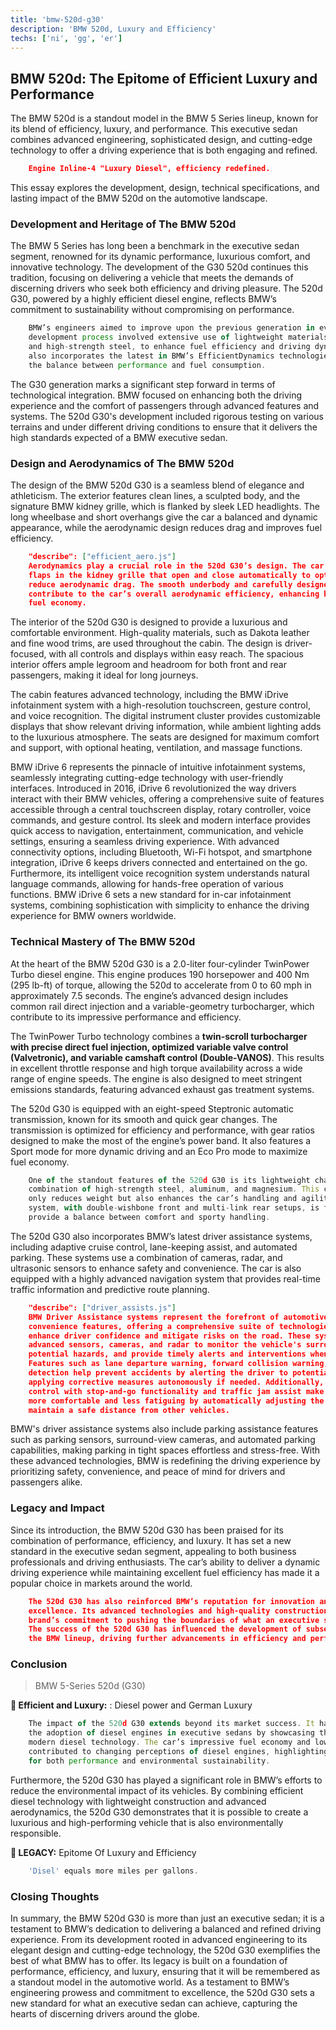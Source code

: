 ```yaml
---
title: 'bmw-520d-g30'
description: 'BMW 520d, Luxury and Efficiency'
techs: ['ni', 'gg', 'er']
---
```


## BMW 520d: The Epitome of Efficient Luxury and Performance
The BMW 520d is a standout model in the BMW 5 Series lineup, known for its blend of efficiency, luxury, and performance. This executive sedan combines advanced engineering, sophisticated design, and cutting-edge technology to offer a driving experience that is both engaging and refined. 

```json
    Engine Inline-4 "Luxury Diesel", efficiency redefined.
```

This essay explores the development, design, technical specifications, and lasting impact of the BMW 520d on the automotive landscape.

### Development and Heritage of The BMW 520d

The BMW 5 Series has long been a benchmark in the executive sedan segment, renowned for its dynamic performance, luxurious comfort, and innovative technology. The development of the G30 520d continues this tradition, focusing on delivering a vehicle that meets the demands of discerning drivers who seek both efficiency and driving pleasure. The 520d G30, powered by a highly efficient diesel engine, reflects BMW’s commitment to sustainability without compromising on performance.

```ts
    BMW’s engineers aimed to improve upon the previous generation in every aspect. The 
    development process involved extensive use of lightweight materials, such as aluminum 
    and high-strength steel, to enhance fuel efficiency and driving dynamics. The 520d G30 
    also incorporates the latest in BMW’s EfficientDynamics technologies, which optimize 
    the balance between performance and fuel consumption.
```

The G30 generation marks a significant step forward in terms of technological integration. BMW focused on enhancing both the driving experience and the comfort of passengers through advanced features and systems. The 520d G30's development included rigorous testing on various terrains and under different driving conditions to ensure that it delivers the high standards expected of a BMW executive sedan.

### Design and Aerodynamics of The BMW 520d
The design of the BMW 520d G30 is a seamless blend of elegance and athleticism. The exterior features clean lines, a sculpted body, and the signature BMW kidney grille, which is flanked by sleek LED headlights. The long wheelbase and short overhangs give the car a balanced and dynamic appearance, while the aerodynamic design reduces drag and improves fuel efficiency.

```json
    "describe": ["efficient_aero.js"]
    Aerodynamics play a crucial role in the 520d G30’s design. The car features active air 
    flaps in the kidney grille that open and close automatically to optimize airflow and 
    reduce aerodynamic drag. The smooth underbody and carefully designed rear end also 
    contribute to the car’s overall aerodynamic efficiency, enhancing both performance and 
    fuel economy.
```
The interior of the 520d G30 is designed to provide a luxurious and comfortable environment. High-quality materials, such as Dakota leather and fine wood trims, are used throughout the cabin. The design is driver-focused, with all controls and displays within easy reach. The spacious interior offers ample legroom and headroom for both front and rear passengers, making it ideal for long journeys.

The cabin features advanced technology, including the BMW iDrive infotainment system with a high-resolution touchscreen, gesture control, and voice recognition. The digital instrument cluster provides customizable displays that show relevant driving information, while ambient lighting adds to the luxurious atmosphere. The seats are designed for maximum comfort and support, with optional heating, ventilation, and massage functions.

BMW iDrive 6 represents the pinnacle of intuitive infotainment systems, seamlessly integrating cutting-edge technology with user-friendly interfaces. Introduced in 2016, iDrive 6 revolutionized the way drivers interact with their BMW vehicles, offering a comprehensive suite of features accessible through a central touchscreen display, rotary controller, voice commands, and gesture control. Its sleek and modern interface provides quick access to navigation, entertainment, communication, and vehicle settings, ensuring a seamless driving experience. With advanced connectivity options, including Bluetooth, Wi-Fi hotspot, and smartphone integration, iDrive 6 keeps drivers connected and entertained on the go. Furthermore, its intelligent voice recognition system understands natural language commands, allowing for hands-free operation of various functions. BMW iDrive 6 sets a new standard for in-car infotainment systems, combining sophistication with simplicity to enhance the driving experience for BMW owners worldwide.

### Technical Mastery of The BMW 520d

At the heart of the BMW 520d G30 is a 2.0-liter four-cylinder TwinPower Turbo diesel engine. This engine produces 190 horsepower and 400 Nm (295 lb-ft) of torque, allowing the 520d to accelerate from 0 to 60 mph in approximately 7.5 seconds. The engine’s advanced design includes common rail direct injection and a variable-geometry turbocharger, which contribute to its impressive performance and efficiency.

The TwinPower Turbo technology combines a **twin-scroll turbocharger with precise direct fuel injection, optimized variable valve control (Valvetronic), and variable camshaft control (Double-VANOS)**. This results in excellent throttle response and high torque availability across a wide range of engine speeds. The engine is also designed to meet stringent emissions standards, featuring advanced exhaust gas treatment systems.

The 520d G30 is equipped with an eight-speed Steptronic automatic transmission, known for its smooth and quick gear changes. The transmission is optimized for efficiency and performance, with gear ratios designed to make the most of the engine’s power band. It also features a Sport mode for more dynamic driving and an Eco Pro mode to maximize fuel economy.

```ts
    One of the standout features of the 520d G30 is its lightweight chassis, which uses a 
    combination of high-strength steel, aluminum, and magnesium. This construction not 
    only reduces weight but also enhances the car’s handling and agility. The suspension 
    system, with double-wishbone front and multi-link rear setups, is finely tuned to 
    provide a balance between comfort and sporty handling.
```

The 520d G30 also incorporates BMW’s latest driver assistance systems, including adaptive cruise control, lane-keeping assist, and automated parking. These systems use a combination of cameras, radar, and ultrasonic sensors to enhance safety and convenience. The car is also equipped with a highly advanced navigation system that provides real-time traffic information and predictive route planning. 

```json
    "describe": ["driver_assists.js"]
    BMW Driver Assistance systems represent the forefront of automotive safety and 
    convenience features, offering a comprehensive suite of technologies designed to 
    enhance driver confidence and mitigate risks on the road. These systems utilize 
    advanced sensors, cameras, and radar to monitor the vehicle's surroundings, detect 
    potential hazards, and provide timely alerts and interventions when necessary. 
    Features such as lane departure warning, forward collision warning, and pedestrian 
    detection help prevent accidents by alerting the driver to potential dangers and even 
    applying corrective measures autonomously if needed. Additionally, adaptive cruise 
    control with stop-and-go functionality and traffic jam assist make highway driving 
    more comfortable and less fatiguing by automatically adjusting the vehicle's speed to 
    maintain a safe distance from other vehicles.
```
BMW's driver assistance systems also 
    include parking assistance features such as parking sensors, surround-view cameras, 
    and automated parking capabilities, making parking in tight spaces effortless and 
    stress-free. With these advanced technologies, BMW is redefining the driving 
    experience by prioritizing safety, convenience, and peace of mind for drivers and 
    passengers alike.

### Legacy and Impact
Since its introduction, the BMW 520d G30 has been praised for its combination of performance, efficiency, and luxury. It has set a new standard in the executive sedan segment, appealing to both business professionals and driving enthusiasts. The car’s ability to deliver a dynamic driving experience while maintaining excellent fuel efficiency has made it a popular choice in markets around the world.

```json
    The 520d G30 has also reinforced BMW’s reputation for innovation and engineering 
    excellence. Its advanced technologies and high-quality construction demonstrate the
    brand’s commitment to pushing the boundaries of what an executive sedan can achieve. 
    The success of the 520d G30 has influenced the development of subsequent models in 
    the BMW lineup, driving further advancements in efficiency and performance.
```

### Conclusion
> BMW 5-Series 520d (G30)

**🍭 Efficient and Luxury:** : Diesel power and German Luxury


```javascript
    The impact of the 520d G30 extends beyond its market success. It has helped to promote 
    the adoption of diesel engines in executive sedans by showcasing the benefits of 
    modern diesel technology. The car’s impressive fuel economy and low emissions have 
    contributed to changing perceptions of diesel engines, highlighting their potential 
    for both performance and environmental sustainability.
```

Furthermore, the 520d G30 has played a significant role in BMW’s efforts to reduce the environmental impact of its vehicles. By combining efficient diesel technology with lightweight construction and advanced aerodynamics, the 520d G30 demonstrates that it is possible to create a luxurious and high-performing vehicle that is also environmentally responsible.

**🍭 LEGACY:** Epitome Of Luxury and Efficiency

```javascript
    'Disel' equals more miles per gallons.
```
### Closing Thoughts
In summary, the BMW 520d G30 is more than just an executive sedan; it is a testament to BMW’s dedication to delivering a balanced and refined driving experience. From its development rooted in advanced engineering to its elegant design and cutting-edge technology, the 520d G30 exemplifies the best of what BMW has to offer. Its legacy is built on a foundation of performance, efficiency, and luxury, ensuring that it will be remembered as a standout model in the automotive world. As a testament to BMW’s engineering prowess and commitment to excellence, the 520d G30 sets a new standard for what an executive sedan can achieve, capturing the hearts of discerning drivers around the globe.